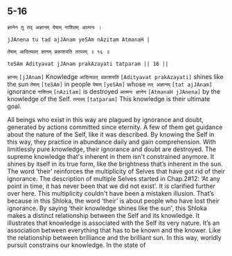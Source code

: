## 5-16


```shloka-sa
ज्ञानेन तु तद् अज्ञानम् येषाम् नाशितम् आत्मनः ।
```
```shloka-sa-hk
jJAnena tu tad ajJAnam yeSAm nAzitam AtmanaH |
```
```shloka-sa
तेषाम् आदित्यवत् ज्ञानम् प्रकाशयति तत्परम् ॥ १६ ॥
```
```shloka-sa-hk
teSAm Adityavat jJAnam prakAzayati tatparam || 16 ||
```

`ज्ञानम्` `[jJAnam]` Knowledge `आदित्यवत् प्रकाशयति` `[Adityavat prakAzayati]` shines like the sun `तेषाम्` `[teSAm]` in people `येषाम्` `[yeSAm]` whose `तत् अज्ञानम्` `[tat ajJAnam]` ignorance `नाशितम्` `[nAzitam]` is destroyed `आत्मनः ज्ञानेन` `[AtmanaH jJAnena]` by the knowledge of the Self. `तत्परम्` `[tatparam]` This knowledge is their ultimate goal.

All beings who exist in this way are plagued by ignorance and doubt, generated by actions committed since eternity. A few of them get guidance about the nature of the Self, like it was described. By knowing the Self in this way, they practice in abundance daily and gain comprehension. With limitlessly pure knowledge, their ignorance and doubt are destroyed. The supreme knowledge that's inherent in them isn't constrained anymore. It shines by itself in its true form, like the brightness that’s inherent in the sun.
The word ’their’ reinforces the multiplicity of Selves that have got rid of their ignorance. The description of multiple Selves started in Chap.2#12: ‘At any point in time, it has never been that we did not exist'. It is clarified further over here. This multiplicity couldn't have been a mistaken illusion. That’s because in this Shloka, the word ‘their’ is about people who have lost their ignorance.
By saying ‘their knowledge shines like the sun', this Shloka makes a distinct relationship between the Self and its knowledge. It illustrates that knowledge is associated with the Self its very nature. It’s an association between everything that has to be known and the knower. Like the relationship between brilliance and the brilliant sun. 
In this way, worldly pursuit constrains our knowledge. In the state of 

